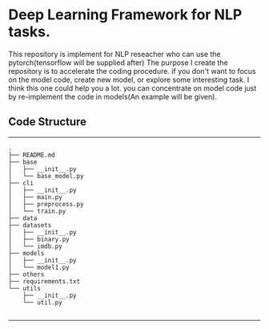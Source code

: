 # Deep Learning Framework for NLP tasks.

This repository is implement for NLP reseacher who can use the pytorch(tensorflow will be supplied after)
The purpose I create the repository is to accelerate the coding procedure. if you don't want to focus on the model code,
 create new model, or explore some interesting task. I think this one could help you a lot. you can concentrate on model
  code just by re-implement the code in models(An example will be given).
  
## Code Structure

*****
```
.
├── README.md
├── base
│   ├── __init__.py
│   └── base_model.py
├── cli
│   ├── __init__.py
│   ├── main.py
│   ├── preprocess.py
│   └── train.py
├── data
├── datasets
│   ├── __init__.py
│   ├── binary.py
│   └── imdb.py
├── models
│   ├── __init__.py
│   └── model1.py
├── others
├── requirements.txt
└── utils
    ├── __init__.py
    └── util.py
    
```
*****